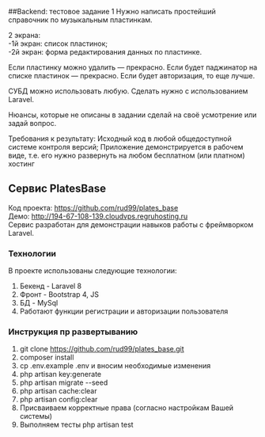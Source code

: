 
##Backend: тестовое задание 1
Нужно написать простейший справочник по музыкальным пластинкам. 

2 экрана:  
-1й экран: список пластинок;  
-2й экран: форма редактирования данных по пластинке.

Если пластинку можно удалить — прекрасно. Если будет паджинатор на списке пластинок — прекрасно. Если будет авторизация, то еще лучше.

СУБД можно использовать любую. Сделать нужно с использованием Laravel.

Нюансы, которые не описаны в задании сделай на своё усмотрение или задай вопрос.

Требования к результату:
Исходный код в любой общедоступной системе контроля версий;
Приложение демонстрируется в рабочем виде, т.е. его нужно развернуть на любом бесплатном (или платном) хостинг

## Сервис PlatesBase
Код проекта: https://github.com/rud99/plates_base  
Демо: http://194-67-108-139.cloudvps.regruhosting.ru  
Сервис разработан для демонстрации навыков работы с фреймворком Laravel.

### Технологии
В проекте использованы следующие технологии:
1. Бекенд - Laravel 8
2. Фронт - Bootstrap 4, JS
3. БД - MySql
4. Работают функции регистрации и авторизации пользователя

### Инструкция пр развертыванию
1. git clone https://github.com/rud99/plates_base.git
2. composer install
3. cp .env.example .env и вносим необходимые изменения
4. php artisan key:generate
5. php artisan migrate --seed
6. php artisan cache:clear
7. php artisan config:clear
8. Присваиваем корректные права (согласно настройкам Вашей системы)
9. Выполняем тесты php artisan test
